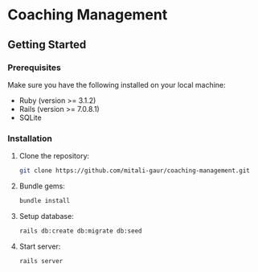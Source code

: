 # Coaching Management

## Getting Started

### Prerequisites

Make sure you have the following installed on your local machine:

- Ruby (version >= 3.1.2)
- Rails (version >= 7.0.8.1)
- SQLite

### Installation

1. Clone the repository:

    ```bash
    git clone https://github.com/mitali-gaur/coaching-management.git
    ```

2. Bundle gems:

    ```bash
    bundle install
    ```

3. Setup database:

    ```bash
    rails db:create db:migrate db:seed
    ```
4. Start server:

    ```bash
    rails server
    ```
